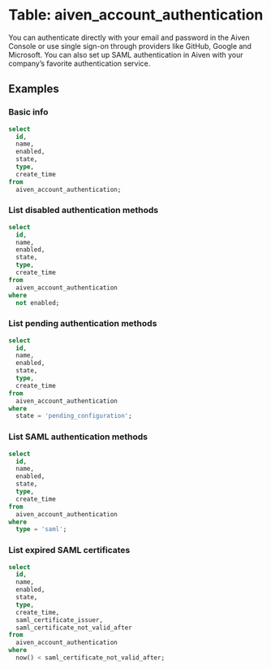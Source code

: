 # Table: aiven_account_authentication

You can authenticate directly with your email and password in the Aiven Console or use single sign-on through providers like GitHub, Google and Microsoft. You can also set up SAML authentication in Aiven with your company’s favorite authentication service.

## Examples

### Basic info

```sql
select
  id,
  name,
  enabled,
  state,
  type,
  create_time
from
  aiven_account_authentication;
```

### List disabled authentication methods

```sql
select
  id,
  name,
  enabled,
  state,
  type,
  create_time
from
  aiven_account_authentication
where
  not enabled;
```

### List pending authentication methods

```sql
select
  id,
  name,
  enabled,
  state,
  type,
  create_time
from
  aiven_account_authentication
where
  state = 'pending_configuration';
```

### List SAML authentication methods

```sql
select
  id,
  name,
  enabled,
  state,
  type,
  create_time
from
  aiven_account_authentication
where
  type = 'saml';
```

### List expired SAML certificates

```sql
select
  id,
  name,
  enabled,
  state,
  type,
  create_time,
  saml_certificate_issuer,
  saml_certificate_not_valid_after
from
  aiven_account_authentication
where
  now() < saml_certificate_not_valid_after;
```
